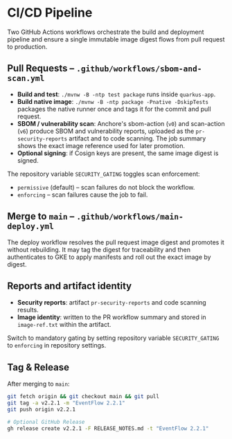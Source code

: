 # CI/CD Pipeline

Two GitHub Actions workflows orchestrate the build and deployment pipeline and ensure a single immutable image digest flows from pull request to production.

## Pull Requests – `.github/workflows/sbom-and-scan.yml`

- **Build and test**: `./mvnw -B -ntp test package` runs inside `quarkus-app`.
- **Build native image**: `./mvnw -B -ntp package -Pnative -DskipTests` packages the native runner once and tags it for the commit and pull request.
 - **SBOM / vulnerability scan**: Anchore's sbom-action (`v0`) and scan-action (`v6`) produce SBOM and vulnerability reports, uploaded as the `pr-security-reports` artifact and to code scanning. The job summary shows the exact image reference used for later promotion.
- **Optional signing**: if Cosign keys are present, the same image digest is signed.

The repository variable `SECURITY_GATING` toggles scan enforcement:

- `permissive` (default) – scan failures do not block the workflow.
- `enforcing` – scan failures cause the job to fail.

## Merge to `main` – `.github/workflows/main-deploy.yml`

The deploy workflow resolves the pull request image digest and promotes it without rebuilding. It may tag the digest for traceability and then authenticates to GKE to apply manifests and roll out the exact image by digest.

## Reports and artifact identity

- **Security reports**: artifact `pr-security-reports` and code scanning results.
- **Image identity**: written to the PR workflow summary and stored in `image-ref.txt` within the artifact.

Switch to mandatory gating by setting repository variable `SECURITY_GATING` to `enforcing` in repository settings.

## Tag & Release

After merging to `main`:

```bash
git fetch origin && git checkout main && git pull
git tag -a v2.2.1 -m "EventFlow 2.2.1"
git push origin v2.2.1

# Optional GitHub Release
gh release create v2.2.1 -F RELEASE_NOTES.md -t "EventFlow 2.2.1"
```
